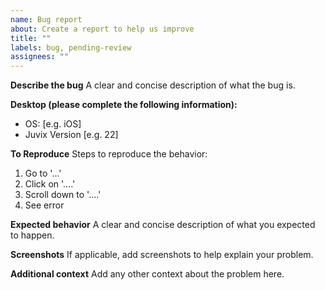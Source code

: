 ```yaml
---
name: Bug report
about: Create a report to help us improve
title: ""
labels: bug, pending-review
assignees: ""
---
```


**Describe the bug**
A clear and concise description of what the bug is.

**Desktop (please complete the following information):**

- OS: [e.g. iOS]
- Juvix Version [e.g. 22]

**To Reproduce**
Steps to reproduce the behavior:

1. Go to '...'
2. Click on '....'
3. Scroll down to '....'
4. See error

**Expected behavior**
A clear and concise description of what you expected to happen.

**Screenshots**
If applicable, add screenshots to help explain your problem.

**Additional context**
Add any other context about the problem here.

